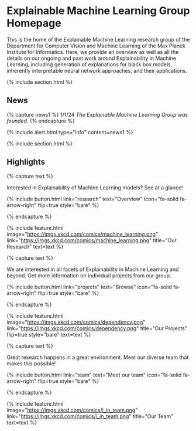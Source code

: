 ---
---

# Explainable Machine Learning Group Homepage

This is the home of the Explainable Machine Learning research group of the Department for Computer Vision and Machine Learning of the Max Planck Institute for Informatics. Here, we provide an overview as well as all the details on our ongoing and past work around Explainability in Machine Learning, including generation of explanations for black box models, inherently interpretable neural network approaches, and their applications.

{% include section.html %}

## News

{% capture news1 %}
 1/1/24 *The Explainable Machine Learning Group was founded.*
{% endcapture %}

{%
  include alert.html
  type="info"
  content=news1
%}


{% include section.html %}

## Highlights

{% capture text %}

Interested in Explainability of Machine Learning models? See at a glance!

{%
  include button.html
  link="research"
  text="Overview"
  icon="fa-solid fa-arrow-right"
  flip=true
  style="bare"
%}

{% endcapture %}

{%
  include feature.html
  image="https://imgs.xkcd.com/comics/machine_learning.png"
  link="https://imgs.xkcd.com/comics/machine_learning.png"
  title="Our Research"
  text=text
%}

{% capture text %}

We are interested in all facets of Explainability in Machine Learning and beyond.
Get more information on individual projects from our group.

{%
  include button.html
  link="projects"
  text="Browse"
  icon="fa-solid fa-arrow-right"
  flip=true
  style="bare"
%}

{% endcapture %}

{%
  include feature.html
  image="https://imgs.xkcd.com/comics/dependency.png"
  link="https://imgs.xkcd.com/comics/dependency.png"
  title="Our Projects"
  flip=true
  style="bare"
  text=text
%}

{% capture text %}

Great research happens in a great environment.
Meet our diverse team that makes this possible!

{%
  include button.html
  link="team"
  text="Meet our team"
  icon="fa-solid fa-arrow-right"
  flip=true
  style="bare"
%}

{% endcapture %}

{%
  include feature.html
  image="https://imgs.xkcd.com/comics/i_in_team.png"
  link="https://imgs.xkcd.com/comics/i_in_team.png"
  title="Our Team"
  text=text
%}
